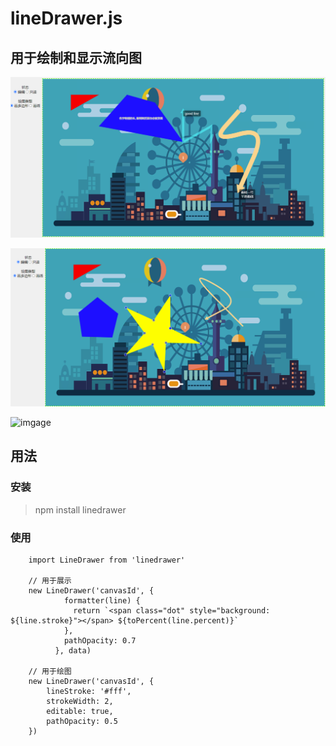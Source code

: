 # lineDrawer.js

## 用于绘制和显示流向图

![imgage](https://github.com/lusase/lineDrawer/blob/master/doc/img1.png)

![imgage](https://github.com/lusase/lineDrawer/blob/master/doc/img2.png)

![imgage](https://github.com/lusase/lineDrawer/blob/master/doc/img3.png)

## 用法

### 安装
> npm install linedrawer

### 使用

```
    import LineDrawer from 'linedrawer'

    // 用于展示
    new LineDrawer('canvasId', {
            formatter(line) {
              return `<span class="dot" style="background: ${line.stroke}"></span> ${toPercent(line.percent)}`
            },
            pathOpacity: 0.7
          }, data)

    // 用于绘图
    new LineDrawer('canvasId', {
        lineStroke: '#fff',
        strokeWidth: 2,
        editable: true,
        pathOpacity: 0.5
    })

```
